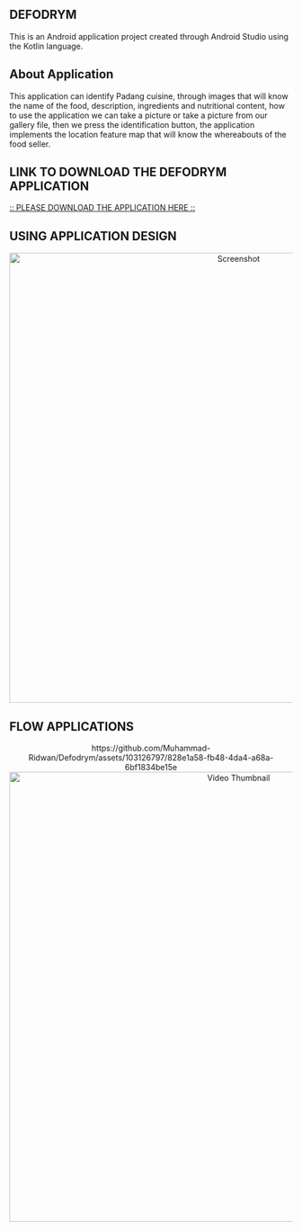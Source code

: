 ## DEFODRYM
This is an Android application project created through Android Studio using the Kotlin language.

## About Application
This application can identify Padang cuisine, through images that will know the name of the food, description, ingredients and nutritional content, how to use the application we can take a picture or take a picture from our gallery file, then we press the identification button, the application implements the location feature map that will know the whereabouts of the food seller.

## LINK TO DOWNLOAD THE DEFODRYM APPLICATION
[:: PLEASE DOWNLOAD THE APPLICATION HERE ::](https://drive.google.com/file/d/1fc_EYuyDerCrBccawN7JLLl4l5FcGQTN/view?usp=sharing)

## USING APPLICATION DESIGN
<div align="center">
  <img width="800" alt="Screenshot" src="https://github.com/Muhammad-Ridwan/Defodrym/assets/103126797/51c7fd16-cd26-42d8-8808-73c88bfd7679">
</div>

## FLOW APPLICATIONS
<div align="center">
https://github.com/Muhammad-Ridwan/Defodrym/assets/103126797/828e1a58-fb48-4da4-a68a-6bf1834be15e
</div>

<div align="center">
  <a href="LINK_VIDEO_YOUTUBE">
    <img src="https://github.com/Muhammad-Ridwan/Defodrym/assets/103126797/828e1a58-fb48-4da4-a68a-6bf1834be15e" alt="Video Thumbnail" width="800">
  </a>
</div>

